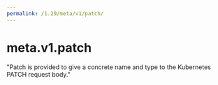 ```yaml
---
permalink: /1.29/meta/v1/patch/
---
```


# meta.v1.patch

"Patch is provided to give a concrete name and type to the Kubernetes PATCH request body."